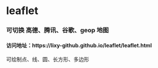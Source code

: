 # leaflet
<h3> 可切换 高德、腾讯、谷歌、geop  地图 </h3>
<h4> 访问地址：https://lixy-github.github.io/leaflet/leaflet.html </h4>
<p> 可绘制点、线、圆、长方形、多边形 </p>
